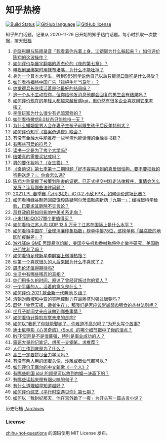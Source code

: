 # 知乎热榜
[![Build Status](https://github.com/ToWeLong/zhihu-hot-questions/workflows/CI/badge.svg)](https://github.com/ToWeLong/zhihu-hot-questions/actions)
[![GitHub language](https://img.shields.io/badge/language-golang-orange.svg)](https://golang.org/)
[![GitHub license](https://img.shields.io/github/license/ToWeLong/zhihu-hot-questions)](https://github.com/ToWeLong/zhihu-hot-questions/blob/main/LICENSE)

知乎热门话题，记录从 2020-11-29 日开始的知乎热门话题。每小时抓取一次数据，按天[归档](./archives)

<!-- BEGIN -->

1. [毛晓彤曝与陈翔录音「我看着你光着上身，江铠同为什么躲起来？」如何评价陈翔的这波操作？](https://www.zhihu.com/question/442081598)
1. [如何评价华晨宇翻唱的周杰伦的《夜的第七章》？](https://www.zhihu.com/question/441931973)
1. [电视剧里绑架时用抹布堵嘴，为什么不能吐掉？](https://www.zhihu.com/question/441878231)
1. [身为一个普本大学生，听到985同学说他自己以后只能混口饭吃是什么感受？](https://www.zhihu.com/question/437056781)
1. [如何看待福特中国广告「错把牛年当马年」？](https://www.zhihu.com/question/441666031)
1. [你觉得兵长继续活着是他最好的结局吗？](https://www.zhihu.com/question/438734311)
1. [追一个从不主动找你，但你给他发消息他都会回复的男生会有结果吗？](https://www.zhihu.com/question/425763808)
1. [如何评价现在的年轻人都越来越反感kpi，但仍然有很多企业喜欢用它来考核？](https://www.zhihu.com/question/441274642)
1. [李信玩家为什么很少有光暗双修的？](https://www.zhihu.com/question/403609087)
1. [如何看待微信8.0状态只能维持一天？](https://www.zhihu.com/question/441505845)
1. [为什么婚姻里男人会在妻子生孩子前跟生孩子后反差特别大？](https://www.zhihu.com/question/439607839)
1. [如何评价知乎《答案奇遇夜》晚会？](https://www.zhihu.com/question/441882176)
1. [有没有金融大牛能推荐一些学渣也能读懂的金融类书籍？](https://www.zhihu.com/question/34160174)
1. [有哪些可爱的符号？](https://www.zhihu.com/question/314270796)
1. [读书一定是为了考个大学吗?](https://www.zhihu.com/question/441524786)
1. [结婚真的需要买钻戒吗？](https://www.zhihu.com/question/290693830)
1. [男的要化妆吗？（女生答）？](https://www.zhihu.com/question/437359021)
1. [《奇葩说》第七季第十二期辩题「好不容易追到的真爱很怕狗，要不要把我的狗狗送走？」，你会怎么选?](https://www.zhihu.com/question/441882944)
1. [陈翔方称掌握了被策划陷害的证据，已正式提交材料走法律程序，事情会怎么发展？涉及哪些法律问题？](https://www.zhihu.com/question/441997857)
1. [2021 LPL 春季赛「冠军对决」iG 0:2 不敌 FPX，如何评价这场比赛？](https://www.zhihu.com/question/442032605)
1. [如何看待绿谷制药回应饶毅质疑阿尔茨海默病新药「九期一」：经得起科学检验，已要求其删除不实言论？](https://www.zhihu.com/question/442014571)
1. [拜登政府将如何影响中美关系走向？](https://www.zhihu.com/question/440407148)
1. [小米11和iQOO7哪个更值得买？](https://www.zhihu.com/question/440239420)
1. [如何看待江苏人均 GDP 12.5 万元？江苏在国际上是什么水平？](https://www.zhihu.com/question/441249747)
1. [如何看待中国在「全球清廉印象指数」榜单中排78位，该榜单称「越腐败的地区防疫越差」？](https://www.zhihu.com/question/441950005)
1. [游戏驿站 GME 再现暴涨熔断，美国空头机构香橼称将停止做空研究，美国散户们胜利了吗？](https://www.zhihu.com/question/441956769)
1. [如何看待足球新星李嗣镕上微博热搜？](https://www.zhihu.com/question/441688765)
1. [你第一个喜欢很久的人后来因为什么不喜欢了？](https://www.zhihu.com/question/437916814)
1. [周杰伦还值得期待吗?](https://www.zhihu.com/question/431203726)
1. [生活中有哪些残忍的真相？](https://www.zhihu.com/question/63894266)
1. [你们用多久的时间，原谅了曾经背叛过你的爱人？](https://www.zhihu.com/question/404785529)
1. [一个平庸的人，活着的意义是什么？](https://www.zhihu.com/question/436020711)
1. [如何评价 2021 款全新一代奔驰 S 级？](https://www.zhihu.com/question/441122843)
1. [清朝对西域和中亚的实际控制力在最鼎盛时强过唐朝吗？](https://www.zhihu.com/question/37332547)
1. [既然「物竞天择，适者生存」，那我们是否应该崇尚弱肉强食的丛林法则呢？](https://www.zhihu.com/question/441183001)
1. [坐月子期间丈夫应该做到哪些事情？](https://www.zhihu.com/question/440875988)
1. [如何看待计算机视觉未来的走向?](https://www.zhihu.com/question/436846337)
1. [如何以“我死了你就能娶她了，你难道不高兴吗？”为开头写个故事?](https://www.zhihu.com/question/437396343)
1. [迪士尼电影《心灵奇旅》（Soul）的哪个细节戳中了你的泪点？](https://www.zhihu.com/question/435414016)
1. [INFP实际是不是很慕强，特别是事业成功的人？](https://www.zhihu.com/question/441678910)
1. [需要大量的记笔记，想买一支钢笔，求推荐？](https://www.zhihu.com/question/432347741)
1. [人们工作到底是为了什么？](https://www.zhihu.com/question/441058938)
1. [高三一定要拼尽全力学习吗？](https://www.zhihu.com/question/435602906)
1. [有没有两人用的闺蜜头像，沙雕或者仙气都可以？](https://www.zhihu.com/question/384176765)
1. [如何评价王嘉尔的中文新歌《一个人》?](https://www.zhihu.com/question/441720526)
1. [有哪些韩国 idol 的颜是可以放到内娱一决高下的？](https://www.zhihu.com/question/440944695)
1. [有哪些读起来带有烟火味的句子？](https://www.zhihu.com/question/306579669)
1. [有什么道理越早知道越好？](https://www.zhihu.com/question/431287807)
1. [如何评价综艺《平行时空遇见你》第七期？](https://www.zhihu.com/question/442042085)
1. [如何以「我封妃那天，他在宫外跪了一夜」为开头写一篇古言小说？](https://www.zhihu.com/question/422946779)

<!-- END -->

历史归档 [./archives](./archives)


### License
[zhihu-hot-questions](https://github.com/towelong/zhihu-hot-questions) 的源码使用 MIT License 发布。